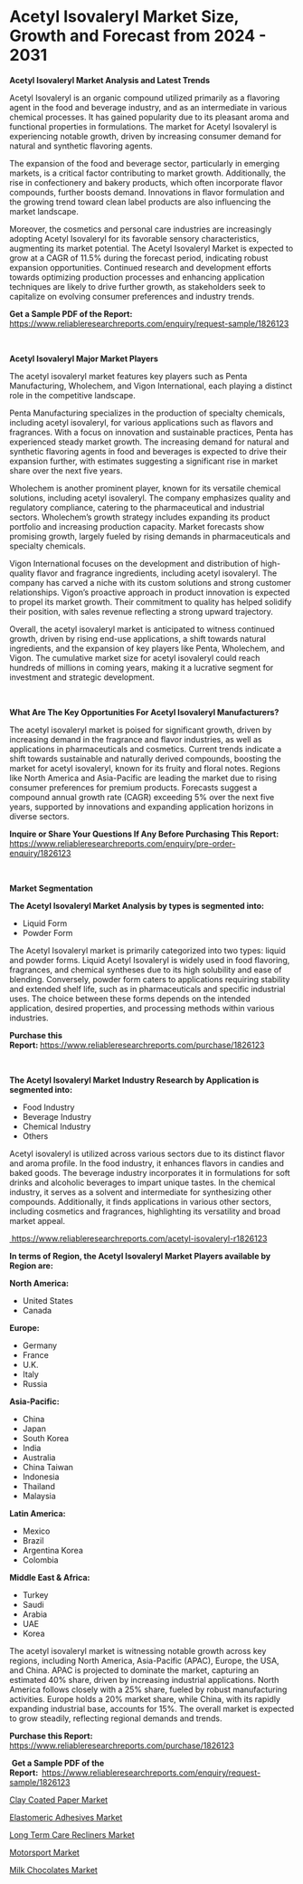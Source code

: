 <p><h1>Acetyl Isovaleryl Market Size, Growth and Forecast from 2024 - 2031</h1></p><p><strong>Acetyl Isovaleryl Market Analysis and Latest Trends</strong></p>
<p><p>Acetyl Isovaleryl is an organic compound utilized primarily as a flavoring agent in the food and beverage industry, and as an intermediate in various chemical processes. It has gained popularity due to its pleasant aroma and functional properties in formulations. The market for Acetyl Isovaleryl is experiencing notable growth, driven by increasing consumer demand for natural and synthetic flavoring agents. </p><p>The expansion of the food and beverage sector, particularly in emerging markets, is a critical factor contributing to market growth. Additionally, the rise in confectionery and bakery products, which often incorporate flavor compounds, further boosts demand. Innovations in flavor formulation and the growing trend toward clean label products are also influencing the market landscape.</p><p>Moreover, the cosmetics and personal care industries are increasingly adopting Acetyl Isovaleryl for its favorable sensory characteristics, augmenting its market potential. The Acetyl Isovaleryl Market is expected to grow at a CAGR of 11.5% during the forecast period, indicating robust expansion opportunities. Continued research and development efforts towards optimizing production processes and enhancing application techniques are likely to drive further growth, as stakeholders seek to capitalize on evolving consumer preferences and industry trends.</p></p>
<p><strong>Get a Sample PDF of the Report:&nbsp;</strong> <a href="https://www.reliableresearchreports.com/enquiry/request-sample/1826123?utm_campaign=24&utm_medium=2&utm_source=Github&utm_content=ia&utm_term=10112024&utm_id=acetyl-isovaleryl">https://www.reliableresearchreports.com/enquiry/request-sample/1826123</a></p>
<p>&nbsp;</p>
<p><strong>Acetyl Isovaleryl Major Market Players</strong></p>
<p><p>The acetyl isovaleryl market features key players such as Penta Manufacturing, Wholechem, and Vigon International, each playing a distinct role in the competitive landscape.</p><p>Penta Manufacturing specializes in the production of specialty chemicals, including acetyl isovaleryl, for various applications such as flavors and fragrances. With a focus on innovation and sustainable practices, Penta has experienced steady market growth. The increasing demand for natural and synthetic flavoring agents in food and beverages is expected to drive their expansion further, with estimates suggesting a significant rise in market share over the next five years.</p><p>Wholechem is another prominent player, known for its versatile chemical solutions, including acetyl isovaleryl. The company emphasizes quality and regulatory compliance, catering to the pharmaceutical and industrial sectors. Wholechem’s growth strategy includes expanding its product portfolio and increasing production capacity. Market forecasts show promising growth, largely fueled by rising demands in pharmaceuticals and specialty chemicals.</p><p>Vigon International focuses on the development and distribution of high-quality flavor and fragrance ingredients, including acetyl isovaleryl. The company has carved a niche with its custom solutions and strong customer relationships. Vigon’s proactive approach in product innovation is expected to propel its market growth. Their commitment to quality has helped solidify their position, with sales revenue reflecting a strong upward trajectory.</p><p>Overall, the acetyl isovaleryl market is anticipated to witness continued growth, driven by rising end-use applications, a shift towards natural ingredients, and the expansion of key players like Penta, Wholechem, and Vigon. The cumulative market size for acetyl isovaleryl could reach hundreds of millions in coming years, making it a lucrative segment for investment and strategic development.</p></p>
<p>&nbsp;</p>
<p><strong>What Are The Key Opportunities For Acetyl Isovaleryl Manufacturers?</strong></p>
<p><p>The acetyl isovaleryl market is poised for significant growth, driven by increasing demand in the fragrance and flavor industries, as well as applications in pharmaceuticals and cosmetics. Current trends indicate a shift towards sustainable and naturally derived compounds, boosting the market for acetyl isovaleryl, known for its fruity and floral notes. Regions like North America and Asia-Pacific are leading the market due to rising consumer preferences for premium products. Forecasts suggest a compound annual growth rate (CAGR) exceeding 5% over the next five years, supported by innovations and expanding application horizons in diverse sectors.</p></p>
<p><strong>Inquire or Share Your Questions If Any Before Purchasing This Report:</strong> <a href="https://www.reliableresearchreports.com/enquiry/pre-order-enquiry/1826123?utm_campaign=24&utm_medium=2&utm_source=Github&utm_content=ia&utm_term=10112024&utm_id=acetyl-isovaleryl">https://www.reliableresearchreports.com/enquiry/pre-order-enquiry/1826123</a></p>
<p>&nbsp;</p>
<p><strong>Market Segmentation</strong></p>
<p><strong>The Acetyl Isovaleryl Market Analysis by types is segmented into:</strong></p>
<p><ul><li>Liquid Form</li><li>Powder Form</li></ul></p>
<p><p>The Acetyl Isovaleryl market is primarily categorized into two types: liquid and powder forms. Liquid Acetyl Isovaleryl is widely used in food flavoring, fragrances, and chemical syntheses due to its high solubility and ease of blending. Conversely, powder form caters to applications requiring stability and extended shelf life, such as in pharmaceuticals and specific industrial uses. The choice between these forms depends on the intended application, desired properties, and processing methods within various industries.</p></p>
<p><strong>Purchase this Report:&nbsp;</strong><a href="https://www.reliableresearchreports.com/purchase/1826123?utm_campaign=24&utm_medium=2&utm_source=Github&utm_content=ia&utm_term=10112024&utm_id=acetyl-isovaleryl">https://www.reliableresearchreports.com/purchase/1826123</a></p>
<p>&nbsp;</p>
<p><strong>The Acetyl Isovaleryl Market Industry Research by Application is segmented into:</strong></p>
<p><ul><li>Food Industry</li><li>Beverage Industry</li><li>Chemical Industry</li><li>Others</li></ul></p>
<p><p>Acetyl isovaleryl is utilized across various sectors due to its distinct flavor and aroma profile. In the food industry, it enhances flavors in candies and baked goods. The beverage industry incorporates it in formulations for soft drinks and alcoholic beverages to impart unique tastes. In the chemical industry, it serves as a solvent and intermediate for synthesizing other compounds. Additionally, it finds applications in various other sectors, including cosmetics and fragrances, highlighting its versatility and broad market appeal.</p></p>
<p><a href="https://www.reliableresearchreports.com/acetyl-isovaleryl-r1826123?utm_campaign=24&utm_medium=2&utm_source=Github&utm_content=ia&utm_term=10112024&utm_id=acetyl-isovaleryl">&nbsp;https://www.reliableresearchreports.com/acetyl-isovaleryl-r1826123</a></p>
<p><strong>In terms of Region, the Acetyl Isovaleryl Market Players available by Region are:</strong></p>
<p>
    <p> <strong> North America: </strong>
        <ul>
            <li>United States</li>
            <li>Canada</li>
        </ul>
        </p> 
    <p> <strong> Europe: </strong>
        <ul>
            <li>Germany</li>
            <li>France</li>
            <li>U.K.</li>
            <li>Italy</li>
            <li>Russia</li>
        </ul>
        </p> 
    <p> <strong> Asia-Pacific: </strong>
        <ul>
            <li>China</li>
            <li>Japan</li>
            <li>South Korea</li>
            <li>India</li>
            <li>Australia</li>
            <li>China Taiwan</li>
            <li>Indonesia</li>
            <li>Thailand</li>
            <li>Malaysia</li>
        </ul>
        </p> 
    <p> <strong> Latin America: </strong>
        <ul>
            <li>Mexico</li>
            <li>Brazil</li>
            <li>Argentina Korea</li>
            <li>Colombia</li>
        </ul>
        </p> 
    <p> <strong> Middle East & Africa: </strong>
        <ul>
            <li>Turkey</li>
            <li>Saudi</li>
            <li>Arabia</li>
            <li>UAE</li>
            <li>Korea</li>
        </ul>
    </p>
    </p>
<p><p>The acetyl isovaleryl market is witnessing notable growth across key regions, including North America, Asia-Pacific (APAC), Europe, the USA, and China. APAC is projected to dominate the market, capturing an estimated 40% share, driven by increasing industrial applications. North America follows closely with a 25% share, fueled by robust manufacturing activities. Europe holds a 20% market share, while China, with its rapidly expanding industrial base, accounts for 15%. The overall market is expected to grow steadily, reflecting regional demands and trends.</p></p>
<p><strong>Purchase this Report: </strong><a href="https://www.reliableresearchreports.com/purchase/1826123?utm_campaign=24&utm_medium=2&utm_source=Github&utm_content=ia&utm_term=10112024&utm_id=acetyl-isovaleryl">https://www.reliableresearchreports.com/purchase/1826123</a></p>
<p>&nbsp;<strong>Get a Sample PDF of the Report:&nbsp;&nbsp;</strong><a href="https://www.reliableresearchreports.com/enquiry/request-sample/1826123?utm_campaign=24&utm_medium=2&utm_source=Github&utm_content=ia&utm_term=10112024&utm_id=acetyl-isovaleryl">https://www.reliableresearchreports.com/enquiry/request-sample/1826123</a></p>
<p><strong></strong></p>
<p><p><a href="https://github.com/denishaucarn/Market-Research-Report-List-1/blob/main/clay-coated-paper-market.md?utm_campaign=24&utm_medium=2&utm_source=Github&utm_content=ia&utm_term=10112024&utm_id=acetyl-isovaleryl">Clay Coated Paper Market</a></p><p><a href="https://github.com/wenonaelwil/Market-Research-Report-List-1/blob/main/elastomeric-adhesives-market.md?utm_campaign=24&utm_medium=2&utm_source=Github&utm_content=ia&utm_term=10112024&utm_id=acetyl-isovaleryl">Elastomeric Adhesives Market</a></p><p><a href="https://issuu.com/reportprime-2/docs/long-term-care-recliners-market-siz_22ae3aea9d54d1?utm_campaign=24&utm_medium=2&utm_source=Github&utm_content=ia&utm_term=10112024&utm_id=acetyl-isovaleryl">Long Term Care Recliners Market</a></p><p><a href="https://www.linkedin.com/pulse/motorsport-market-velocity-113-cagr-trajectory-2024-2031-ypbve?utm_campaign=24&utm_medium=2&utm_source=Github&utm_content=ia&utm_term=10112024&utm_id=acetyl-isovaleryl">Motorsport Market</a></p><p><a href="https://www.linkedin.com/pulse/milk-chocolates-market-outlook-current-assessment-future-xiqee?utm_campaign=24&utm_medium=2&utm_source=Github&utm_content=ia&utm_term=10112024&utm_id=acetyl-isovaleryl">Milk Chocolates Market</a></p></p>